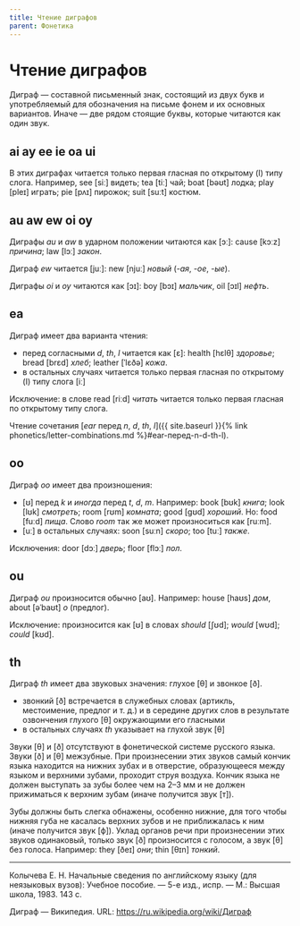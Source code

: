 ```yaml
---
title: Чтение диграфов
parent: Фонетика
---
```


# Чтение диграфов

Диграф — составной письменный знак, состоящий из двух букв и
употребляемый для обозначения на письме фонем и их основных вариантов.
Иначе — две рядом стоящие буквы, которые читаются как один звук.


## ai ay ee ie oa ui

В этих диграфах читается только первая гласная по открытому (I) типу
слога. Например, see [siː] видеть; tea [tiː] чай; boat [bəʊt] лодка;
play [pleɪ] играть; pie [pʌɪ] пирожок; suit [suːt] костюм.

## au aw ew oi oy

Диграфы *au* и *aw* в ударном положении читаются как [ɔː]: cause
[kɔːz] *причина*; law [lɔː] *закон*.

Диграф *ew* читается [juː]: new [njuː] *новый* (*-ая*, *-ое*, *-ые*).

Диграфы *oi* и *oy* читаются как [ɔɪ]: boy [bɔɪ] *мальчик*, оil [ɔɪl]
*нефть*.


## ea

Диграф имеет два варианта чтения:
- перед согласными *d*, *th*, *l* читается как [ɛ]: health [hɛlθ]
  *здоровье*; bread [brɛd] *хлеб*; leather [ˈlɛðə] *кожа*.
- в остальных случаях читается только первая гласная по открытому (I)
  типу слога [iː]

Исключение: в слове read [riːd] *читать* читается только первая
гласная по открытому типу слога.

Чтение сочетания [*ear* перед *n*, *d*, *th*, *l*]({{ site.baseurl }}{% link phonetics/letter-combinations.md %}#ear-перед-n-d-th-l).

## oo

Диграф *оо* имеет два произношения:
- [ʊ] перед *k* и *иногда* перед *t*, *d*, *m*.  Например: book [bʊk]
  *книга*; look [lʊk] *смотреть*; room [rʊm] *комната*; good [ɡʊd]
  *хороший*. Но: food [fuːd] *пища*.  Слово *room* так же может
  произноситься как [ruːm].
- [uː] в остальных случаях: soon [suːn] *скоро*; too [tuː] *также*.

Исключения: door [dɔː] *дверь*; floor [flɔː] *пол*.


## ou

Диграф *ou* произносится обычно [aʊ]. Например: house [haʊs] *дом*,
about [əˈbaʊt] *о* (предлог).

Исключение: произносится как [ʊ] в словах *should* [ʃʊd]; *would*
[wʊd]; *could* [kʊd].


## th

Диграф *th* имеет два звуковых значения: глухое [θ] и
звонкое [ð].
- звонкий [ð] встречается в служебных словах (артикль, местоимение,
  предлог и т. д.) и в середине других слов в результате озвончения
  глухого [θ] окружающими его гласными
- в остальных случаях *th* указывает на глухой звук [θ]

Звуки [θ] и [ð] отсутствуют в фонетической системе русского языка.
Звуки [ð] и [θ] межзубные.  При произнесении этих звуков самый кончик
языка находится на нижних зубах и в отверстие, образующееся между
языком и верхними зубами, проходит струя воздуха.  Кончик языка не
должен выступать за зубы более чем на 2–3 мм и не должен прижиматься к
верхним зубам (иначе получится звук [т]).

Зубы должны быть слегка обнажены, особенно нижние, для того чтобы
нижняя губа не касалась верхних зубов и не приближалась к ним (иначе
получится звук [ф]).  Уклад органов речи при произнесении этих звуков
одинаковый, только звук [ð] произносится с голосом, а звук [θ] без
голоса.  Например: they [ðeɪ] *они*; thin [θɪn] *тонкий*.


---

Колычева Е. Н.  Начальные сведения по английскому языку (для
неязыковых вузов): Учебное пособие. — 5-е изд., испр. — М.: Высшая
школа, 1983. 143 с.

Диграф — Википедия.  URL: <https://ru.wikipedia.org/wiki/Диграф>

